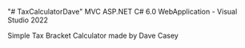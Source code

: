 "# TaxCalculatorDave"
MVC ASP.NET C# 6.0 WebApplication - Visual Studio 2022

Simple Tax Bracket Calculator made by Dave Casey
